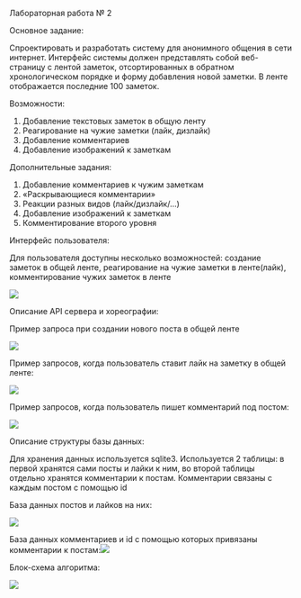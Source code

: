 ﻿Лабораторная работа № 2

Основное задание:

Спроектировать и разработать систему для анонимного общения в сети интернет. Интерфейс системы должен представлять собой веб-страницу с лентой заметок, отсортированных в обратном хронологическом порядке и форму добавления новой заметки. В ленте отображается последние 100 заметок.

Возможности:

1. Добавление текстовых заметок в общую ленту
2. Реагирование на чужие заметки (лайк, дизлайк)
3. Добавление комментариев
4. Добавление изображений к заметкам

Дополнительные задания:

1. Добавление комментариев к чужим заметкам 
2. «Раскрывающиеся комментарии»
3. Реакции разных видов (лайк/дизлайк/…)
4. Добавление изображений к заметкам
5. Комментирование второго уровня

Интерфейс пользователя:

Для пользователя доступны несколько возможностей: создание заметок в общей ленте, реагирование на чужие заметки в ленте(лайк), комментирование чужих заметок в ленте

![](/%D0%A1%D0%B0%D0%BC%D0%B0%20%D1%81%D1%82%D1%80%D0%B0%D0%BD%D0%B8%D1%87%D0%BA%D0%B0%20%D1%84%D0%BE%D1%80%D1%83%D0%BC%D0%B0.png)

Описание API сервера и хореографии:

Пример запроса при создании нового поста в общей ленте

![](/%D0%9D%D0%BE%D0%B2%D1%8B%D0%B9%20%D0%BF%D0%BE%D1%81%D1%82.png)

Пример запросов, когда пользователь ставит лайк на заметку в общей ленте:

![](/%D0%9B%D0%B0%D0%B9%D0%BA.png)

Пример запросов, когда пользователь пишет комментарий под постом:


![](/%D0%9A%D0%BE%D0%BC%D0%BC%D0%B5%D0%BD%D1%82.png)
 
Описание структуры базы данных:

Для хранения данных используется sqlite3. Используется 2 таблицы: в первой хранятся сами посты и лайки к ним, во второй таблицы отдельно хранятся комментарии к постам. Комментарии связаны с каждым постом с помощью id

База данных постов и лайков на них:

![](/%D0%91%D0%94%20%D0%BF%D0%BE%D1%81%D1%82%D1%8B.png)


База данных комментариев и id с помощью которых привязаны комментарии к постам:![](/%D0%91%D0%94%20%D0%BA%D0%BE%D0%BC%D0%BC%D0%B5%D0%BD%D1%82%D1%8B.png)


Блок-схема алгоритма:

![](/%D0%91%D0%BB%D0%BE%D0%BA-%D1%81%D1%85%D0%B5%D0%BC%D0%B0.png)

